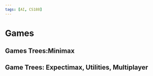 ```yaml
---
tags: [AI, CS188]
---
```

# Games

## Games Trees:Minimax

## Game Trees: Expectimax, Utilities, Multiplayer